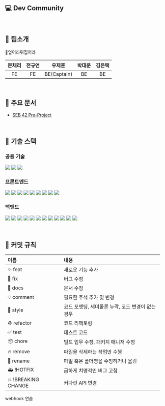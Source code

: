 ## 💻 Dev Community

<br>

## 📌 팀소개

💫엎어라뒤집어라

| 문채리 | 전규언 |   우제훈    | 박대운 | 김은택 |
| :----: | :----: | :---------: | :----: | :----: |
|   FE   |   FE   | BE(Captain) |   BE   |   BE   |

<br>

## 📝 주요 문서

- [SEB 42 Pre-Project](https://docs.google.com/spreadsheets/d/1eTkYkR4RLvfX5-c2vrL4z2g6rqssCqnolPLYB3wVSNQ/edit#gid=951514399)

<br>

## 📌 기술 스택

### 공용 기술

<img src="https://img.shields.io/badge/github-181717?style=for-the-badge&logo=github&logoColor=white"> <img src="https://img.shields.io/badge/git-F05032?style=for-the-badge&logo=git&logoColor=white"> <img src="https://img.shields.io/badge/discord-5865F2?style=for-the-badge&logo=discord&logoColor=white">

### 프론트엔드

<img src="https://img.shields.io/badge/html5-E34F26?style=for-the-badge&logo=html5&logoColor=white"> <img src="https://img.shields.io/badge/css-1572B6?style=for-the-badge&logo=css3&logoColor=white"> <img src="https://img.shields.io/badge/javascript-F7DF1E?style=for-the-badge&logo=javascript&logoColor=black"> <img src="https://img.shields.io/badge/react-61DAFB?style=for-the-badge&logo=react&logoColor=black"> <img src="https://img.shields.io/badge/styledcomponents-DB7093?style=for-the-badge&logoColor=black"> <img src="https://img.shields.io/badge/Axios-181717?style=for-the-badge&logo=Axios&logoColor=white"> <img src="https://img.shields.io/badge/Redux Toolkit-764ABC?style=for-the-badge&logo=Redux&logoColor=white"> <img src="https://img.shields.io/badge/React Router-CA4245?style=for-the-badge&logo=ReactRouter&logoColor=white"/> <img src="https://img.shields.io/badge/npm-CB3837?style=for-the-badge&logo=npm&logoColor=white">

### 백엔드

<img src="https://img.shields.io/badge/Java-007396?style=for-the-badge&logo=Java&logoColor=white"> <img src="https://img.shields.io/badge/Spring-6DB33F?style=for-the-badge&logo=Spring&logoColor=white"> <img src="https://img.shields.io/badge/spring mvc-6DB33F?style=for-the-badge&logo=spring-boot&logoColor=white"> <img src="https://img.shields.io/badge/Spring Data Jpa-6DB33F?style=for-the-badge&logo=Spring&logoColor=white"> <img src="https://img.shields.io/badge/Spring Security-6DB33F?style=for-the-badge&logo=Spring Security&logoColor=white"> <img src="https://img.shields.io/badge/gradle-02303A?style=for-the-badge&logo=gradle&logoColor=white"> <img src="https://img.shields.io/badge/Amazon EC2-FF9900?style=for-the-badge&logo=Amazon EC2&logoColor=white"> <img src="https://img.shields.io/badge/Amazon S3-569A31?style=for-the-badge&logo=Amazon S3&logoColor=white"> <img src="https://img.shields.io/badge/Amazon RDS-527FFF?style=for-the-badge&logo=Amazon RDS&logoColor=white"> <img src="https://img.shields.io/badge/Mysql-4479A1?style=for-the-badge&logo=Mysql&logoColor=white"> <img src="https://img.shields.io/badge/JWT-000000?style=for-the-badge&logo=json web tokens&logoColor=white"> <img src="https://img.shields.io/badge/RestDocs-31A8FF?style=for-the-badge&logo=&logoColor=white">

<br>

## 📌 커밋 규칙

| 이름                | 내용                                              |
| :------------------ | :------------------------------------------------ |
| ✨ feat             | 새로운 기능 추가                                  |
| 🐛 fix              | 버그 수정                                         |
| 📝 docs             | 문서 수정                                         |
| 💡 comment          | 필요한 주석 추가 및 변경                          |
| 🎨 style            | 코드 포맷팅, 세미콜론 누락, 코드 변경이 없는 경우 |
| ♻️ refactor         | 코드 리팩토링                                     |
| ✅ test             | 테스트 코드                                       |
| 📦 chore            | 빌드 업무 수정, 패키지 매니저 수정                |
| 🔥 remove           | 파일을 삭제하는 작업만 수행                       |
| 🚚 rename           | 파일 혹은 폴더명을 수정하거나 옮김                |
| 🚑 !HOTFIX          | 급하게 치명적인 버그 고침                         |
| 💥 !BREAKING CHANGE | 커다란 API 변경                                   |

webhook 연습
